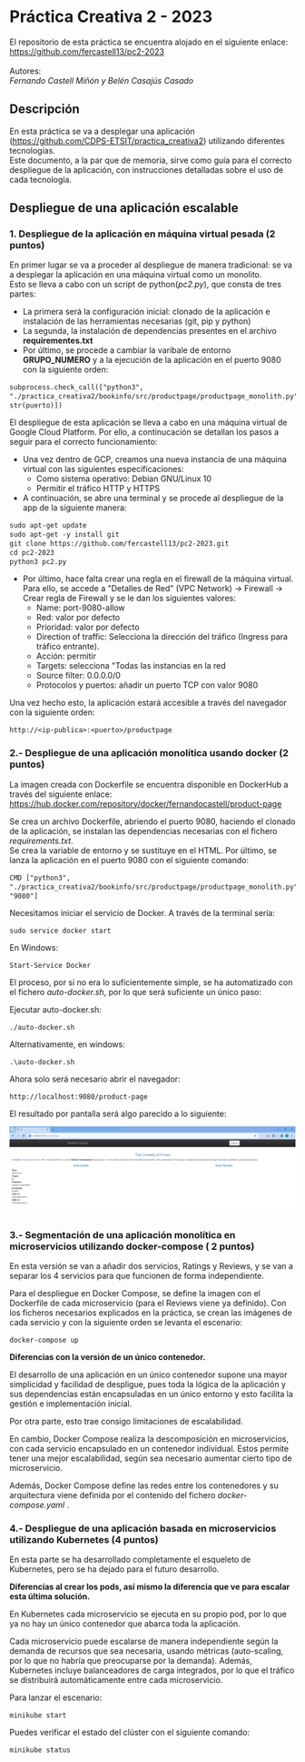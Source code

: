 # Práctica Creativa 2 - 2023

El repositorio de esta práctica se encuentra alojado en el siguiente enlace: https://github.com/fercastell13/pc2-2023<br/><br/>
Autores:<br/>
*Fernando Castell Miñón y Belén Casajús Casado*

## Descripción
En esta práctica se va a desplegar una aplicación (https://github.com/CDPS-ETSIT/practica_creativa2) utilizando diferentes tecnologías.<br/>
Este documento, a la par que de memoria, sirve como guía para el correcto despliegue de la aplicación, con instrucciones detalladas sobre el uso de cada tecnología.

## Despliegue de una aplicación escalable

### 1. Despliegue de la aplicación en máquina virtual pesada (2 puntos)
En primer lugar se va a proceder al despliegue de manera tradicional: se va a desplegar la aplicación en una máquina virtual como un monolito.<br/>
Esto se lleva a cabo con un script de python(*pc2.py*), que consta de tres partes:<br/>
- La primera será la configuración inicial: clonado de la aplicación e instalación de las herramientas necesarias (git, pip y python)
- La segunda, la instalación de dependencias presentes en el archivo **requirementes.txt**
- Por último, se procede a cambiar la varibale de entorno **GRUPO_NUMERO** y a la ejecución de la aplicación en el puerto 9080 con la siguiente orden:
~~~
subprocess.check_call(["python3", "./practica_creativa2/bookinfo/src/productpage/productpage_monolith.py", str(puerto)])
~~~

El despliegue de esta aplicación se lleva a cabo en una máquina virtual de Google Cloud Platform. Por ello, a continucación se detallan los pasos a seguir para el correcto funcionamiento:
- Una vez dentro de GCP, creamos una nueva instancia de una máquina virtual con las siguientes especificaciones:
    - Como sistema operativo: Debian GNU/Linux 10
    - Permitir el tráfico HTTP y HTTPS
- A continuación, se abre una terminal y se procede al despliegue de la app de la siguiente manera:
~~~
sudo apt-get update
sudo apt-get -y install git
git clone https://github.com/fercastell13/pc2-2023.git
cd pc2-2023
python3 pc2.py
~~~

- Por último, hace falta crear una regla en el firewall de la máquina virtual. Para ello, se accede a "Detalles de Red" (VPC Network) -> Firewall -> Crear regla de Firewall y se le dan los siguientes valores:
    - Name: port-9080-allow
    - Red: valor por defecto
    - Prioridad: valor por defecto
    - Direction of traffic: Selecciona la dirección del tráfico (Ingress para tráfico entrante).
    - Acción: permitir
    - Targets: selecciona "Todas las instancias en la red
    - Source filter: 0.0.0.0/0
    - Protocolos y puertos: añadir un puerto TCP con valor 9080

Una vez hecho esto, la aplicación estará accesible a través del navegador con la siguiente orden:
~~~
http://<ip-publica>:<puerto>/productpage
~~~

### 2.- Despliegue de una aplicación monolítica usando docker (2 puntos)

La imagen creada con Dockerfile se encuentra disponible en DockerHub a través del siguiente enlace:<br/>
https://hub.docker.com/repository/docker/fernandocastell/product-page

Se crea un archivo Dockerfile, abriendo el puerto 9080, haciendo el clonado de la aplicación, se instalan las dependencias necesarias con el fichero *requirements.txt*.<br/>
Se crea la variable de entorno y se sustituye en el HTML.
Por último, se lanza la aplicación en el puerto 9080 con el siguiente comando:
~~~
CMD ["python3", "./practica_creativa2/bookinfo/src/productpage/productpage_monolith.py", "9080"]

~~~

Necesitamos iniciar el servicio de Docker. A través de la terminal sería:
~~~
sudo service docker start
~~~
En Windows:
~~~
Start-Service Docker
~~~

El proceso, por si no era lo suficientemente simple, se ha automatizado con el fichero *auto-docker.sh*, por lo que será suficiente un único paso:

Ejecutar auto-docker.sh:
~~~
./auto-docker.sh
~~~
Alternativamente, en windows:
~~~
.\auto-docker.sh
~~~

Ahora solo será necesario abrir el navegador:
~~~
http://localhost:9080/product-page
~~~

El resultado por pantalla será algo parecido a lo siguiente:<br>

![Imagen del despliegue de Docker](./images/image.png)

### 3.- Segmentación de una aplicación monolítica en microservicios utilizando docker-compose ( 2 puntos)

En esta versión se van a añadir dos servicios, Ratings y Reviews, y se van a separar los 4 servicios para que funcionen de forma independiente.

Para el despliegue en Docker Compose, se define la imagen con el Dockerfile de cada microservicio (para el Reviews viene ya definido). Con los ficheros necesarios explicados en la práctica, se crean las imágenes de cada servicio y con la siguiente orden se levanta el escenario:
~~~
docker-compose up
~~~

**Diferencias con la versión de un único contenedor.**

El desarrollo de una aplicación en un único contenedor supone una mayor simplicidad y facilidad de despligue, pues toda la lógica de la aplicación y sus dependencias están encapsuladas en un único entorno y esto facilita la gestión e implementación inicial.

Por otra parte, esto trae consigo limitaciones de escalabilidad.

En cambio, Docker Compose realiza la descomposición en microservicios, con cada servicio encapsulado en un contenedor individual. Estos permite tener una mejor escalabilidad, según sea necesario aumentar cierto tipo de microservicio.

Además, Docker Compose define las redes entre los contenedores y su arquitectura viene definida por el contenido del fichero *docker-compose.yaml* .


### 4.- Despliegue de una aplicación basada en microservicios utilizando Kubernetes (4 puntos)

En esta parte se ha desarrollado completamente el esqueleto de Kubernetes, pero se ha dejado para el futuro desarrollo.

**Diferencias al crear los pods, así mismo la diferencia que ve para escalar esta última solución.**

En Kubernetes cada microservicio se ejecuta en su propio pod, por lo que ya no hay un único contenedor que abarca toda la aplicación.

Cada microservicio puede escalarse de manera independiente según la demanda de recursos que sea necesaria, usando métricas (auto-scaling, por lo que no habría que preocuparse por la demanda). Además, Kubernetes incluye balanceadores de carga integrados, por lo que el tráfico se distribuirá automáticamente entre cada microservicio.


Para lanzar el escenario: 
~~~
minikube start
~~~

Puedes verificar el estado del clúster con el siguiente comando:
~~~
minikube status
~~~